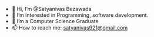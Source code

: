 - 👋 Hi, I’m @Satyanivas Bezawada
- 👀 I’m interested in Programming, software development.
- 🌱 I’m a Computer Science Graduate
- 📫 How to reach me: satyanivas921@gmail.com

<!---
Satyanivas/Satyanivas is a ✨ special ✨ repository because its `README.md` (this file) appears on your GitHub profile.
You can click the Preview link to take a look at your changes.
--->

